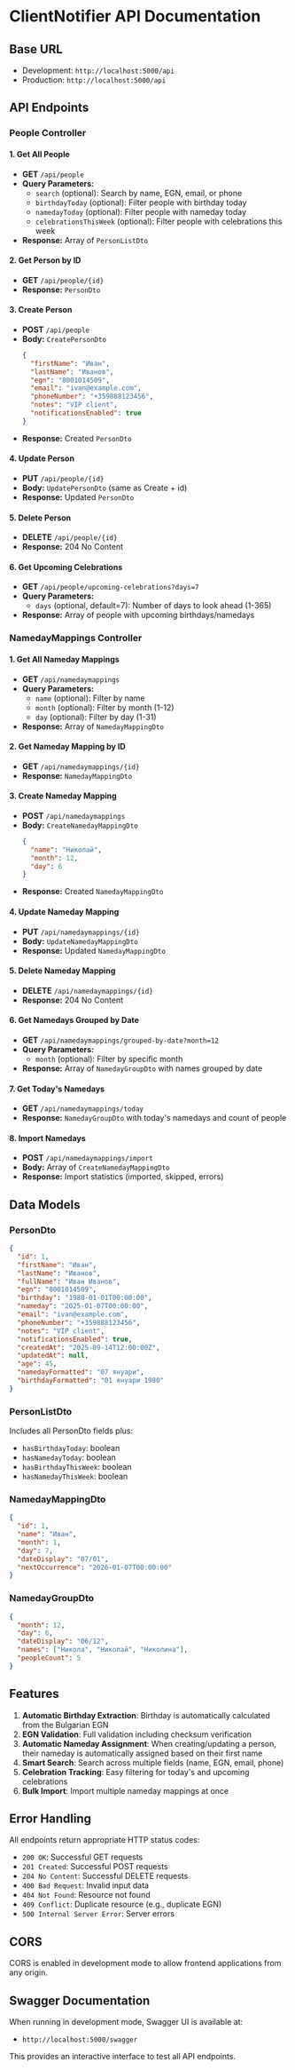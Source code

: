 # ClientNotifier API Documentation

## Base URL
- Development: `http://localhost:5000/api`
- Production: `http://localhost:5000/api`

## API Endpoints

### People Controller

#### 1. Get All People
- **GET** `/api/people`
- **Query Parameters:**
  - `search` (optional): Search by name, EGN, email, or phone
  - `birthdayToday` (optional): Filter people with birthday today
  - `namedayToday` (optional): Filter people with nameday today
  - `celebrationsThisWeek` (optional): Filter people with celebrations this week
- **Response:** Array of `PersonListDto`

#### 2. Get Person by ID
- **GET** `/api/people/{id}`
- **Response:** `PersonDto`

#### 3. Create Person
- **POST** `/api/people`
- **Body:** `CreatePersonDto`
  ```json
  {
    "firstName": "Иван",
    "lastName": "Иванов",
    "egn": "8001014509",
    "email": "ivan@example.com",
    "phoneNumber": "+359888123456",
    "notes": "VIP client",
    "notificationsEnabled": true
  }
  ```
- **Response:** Created `PersonDto`

#### 4. Update Person
- **PUT** `/api/people/{id}`
- **Body:** `UpdatePersonDto` (same as Create + id)
- **Response:** Updated `PersonDto`

#### 5. Delete Person
- **DELETE** `/api/people/{id}`
- **Response:** 204 No Content

#### 6. Get Upcoming Celebrations
- **GET** `/api/people/upcoming-celebrations?days=7`
- **Query Parameters:**
  - `days` (optional, default=7): Number of days to look ahead (1-365)
- **Response:** Array of people with upcoming birthdays/namedays

### NamedayMappings Controller

#### 1. Get All Nameday Mappings
- **GET** `/api/namedaymappings`
- **Query Parameters:**
  - `name` (optional): Filter by name
  - `month` (optional): Filter by month (1-12)
  - `day` (optional): Filter by day (1-31)
- **Response:** Array of `NamedayMappingDto`

#### 2. Get Nameday Mapping by ID
- **GET** `/api/namedaymappings/{id}`
- **Response:** `NamedayMappingDto`

#### 3. Create Nameday Mapping
- **POST** `/api/namedaymappings`
- **Body:** `CreateNamedayMappingDto`
  ```json
  {
    "name": "Николай",
    "month": 12,
    "day": 6
  }
  ```
- **Response:** Created `NamedayMappingDto`

#### 4. Update Nameday Mapping
- **PUT** `/api/namedaymappings/{id}`
- **Body:** `UpdateNamedayMappingDto`
- **Response:** Updated `NamedayMappingDto`

#### 5. Delete Nameday Mapping
- **DELETE** `/api/namedaymappings/{id}`
- **Response:** 204 No Content

#### 6. Get Namedays Grouped by Date
- **GET** `/api/namedaymappings/grouped-by-date?month=12`
- **Query Parameters:**
  - `month` (optional): Filter by specific month
- **Response:** Array of `NamedayGroupDto` with names grouped by date

#### 7. Get Today's Namedays
- **GET** `/api/namedaymappings/today`
- **Response:** `NamedayGroupDto` with today's namedays and count of people

#### 8. Import Namedays
- **POST** `/api/namedaymappings/import`
- **Body:** Array of `CreateNamedayMappingDto`
- **Response:** Import statistics (imported, skipped, errors)

## Data Models

### PersonDto
```json
{
  "id": 1,
  "firstName": "Иван",
  "lastName": "Иванов",
  "fullName": "Иван Иванов",
  "egn": "8001014509",
  "birthday": "1980-01-01T00:00:00",
  "nameday": "2025-01-07T00:00:00",
  "email": "ivan@example.com",
  "phoneNumber": "+359888123456",
  "notes": "VIP client",
  "notificationsEnabled": true,
  "createdAt": "2025-09-14T12:00:00Z",
  "updatedAt": null,
  "age": 45,
  "namedayFormatted": "07 януари",
  "birthdayFormatted": "01 януари 1980"
}
```

### PersonListDto
Includes all PersonDto fields plus:
- `hasBirthdayToday`: boolean
- `hasNamedayToday`: boolean
- `hasBirthdayThisWeek`: boolean
- `hasNamedayThisWeek`: boolean

### NamedayMappingDto
```json
{
  "id": 1,
  "name": "Иван",
  "month": 1,
  "day": 7,
  "dateDisplay": "07/01",
  "nextOccurrence": "2026-01-07T00:00:00"
}
```

### NamedayGroupDto
```json
{
  "month": 12,
  "day": 6,
  "dateDisplay": "06/12",
  "names": ["Никола", "Николай", "Николина"],
  "peopleCount": 5
}
```

## Features

1. **Automatic Birthday Extraction**: Birthday is automatically calculated from the Bulgarian EGN
2. **EGN Validation**: Full validation including checksum verification
3. **Automatic Nameday Assignment**: When creating/updating a person, their nameday is automatically assigned based on their first name
4. **Smart Search**: Search across multiple fields (name, EGN, email, phone)
5. **Celebration Tracking**: Easy filtering for today's and upcoming celebrations
6. **Bulk Import**: Import multiple nameday mappings at once

## Error Handling

All endpoints return appropriate HTTP status codes:
- `200 OK`: Successful GET requests
- `201 Created`: Successful POST requests
- `204 No Content`: Successful DELETE requests
- `400 Bad Request`: Invalid input data
- `404 Not Found`: Resource not found
- `409 Conflict`: Duplicate resource (e.g., duplicate EGN)
- `500 Internal Server Error`: Server errors

## CORS

CORS is enabled in development mode to allow frontend applications from any origin.

## Swagger Documentation

When running in development mode, Swagger UI is available at:
- `http://localhost:5000/swagger`

This provides an interactive interface to test all API endpoints.
